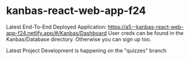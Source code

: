 
# kanbas-react-web-app-f24

Latest End-To-End Deployed Application: https://a5--kanbas-react-web-app-f24.netlify.app/#/Kanbas/Dashboard
User creds can be found in the Kanbas/Database directory. Otherwise you can sign up too. 

Latest Project Development is happening on the "quizzes" branch
